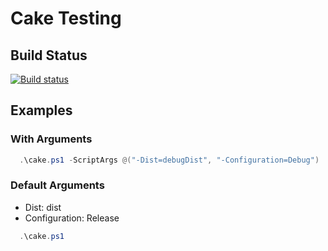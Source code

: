 # Cake Testing
## Build Status
[![Build status](https://ci.appveyor.com/api/projects/status/v398iuf0qfjsmh8o?svg=true)](https://ci.appveyor.com/project/inputfalken/cake-testing)
## Examples
### With Arguments

```PowerShell
  .\cake.ps1 -ScriptArgs @("-Dist=debugDist", "-Configuration=Debug")
```
### Default Arguments
* Dist: dist
* Configuration: Release

```PowerShell
  .\cake.ps1
```
